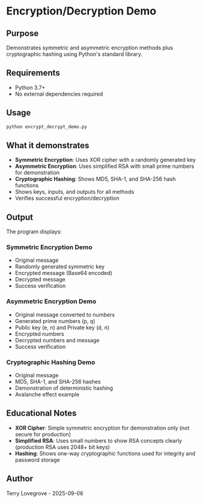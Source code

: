 # Encryption/Decryption Demo

## Purpose
Demonstrates symmetric and asymmetric encryption methods plus cryptographic hashing using Python's standard library.

## Requirements
- Python 3.7+
- No external dependencies required

## Usage
```bash
python encrypt_decrypt_demo.py
```

## What it demonstrates
- **Symmetric Encryption**: Uses XOR cipher with a randomly generated key
- **Asymmetric Encryption**: Uses simplified RSA with small prime numbers for demonstration
- **Cryptographic Hashing**: Shows MD5, SHA-1, and SHA-256 hash functions
- Shows keys, inputs, and outputs for all methods
- Verifies successful encryption/decryption

## Output
The program displays:

### Symmetric Encryption Demo
- Original message
- Randomly generated symmetric key
- Encrypted message (Base64 encoded)
- Decrypted message
- Success verification

### Asymmetric Encryption Demo
- Original message converted to numbers
- Generated prime numbers (p, q)
- Public key (e, n) and Private key (d, n)
- Encrypted numbers
- Decrypted numbers and message
- Success verification

### Cryptographic Hashing Demo
- Original message
- MD5, SHA-1, and SHA-256 hashes
- Demonstration of deterministic hashing
- Avalanche effect example

## Educational Notes
- **XOR Cipher**: Simple symmetric encryption for demonstration only (not secure for production)
- **Simplified RSA**: Uses small numbers to show RSA concepts clearly (production RSA uses 2048+ bit keys)
- **Hashing**: Shows one-way cryptographic functions used for integrity and password storage

## Author
Terry Lovegrove - 2025-09-06
